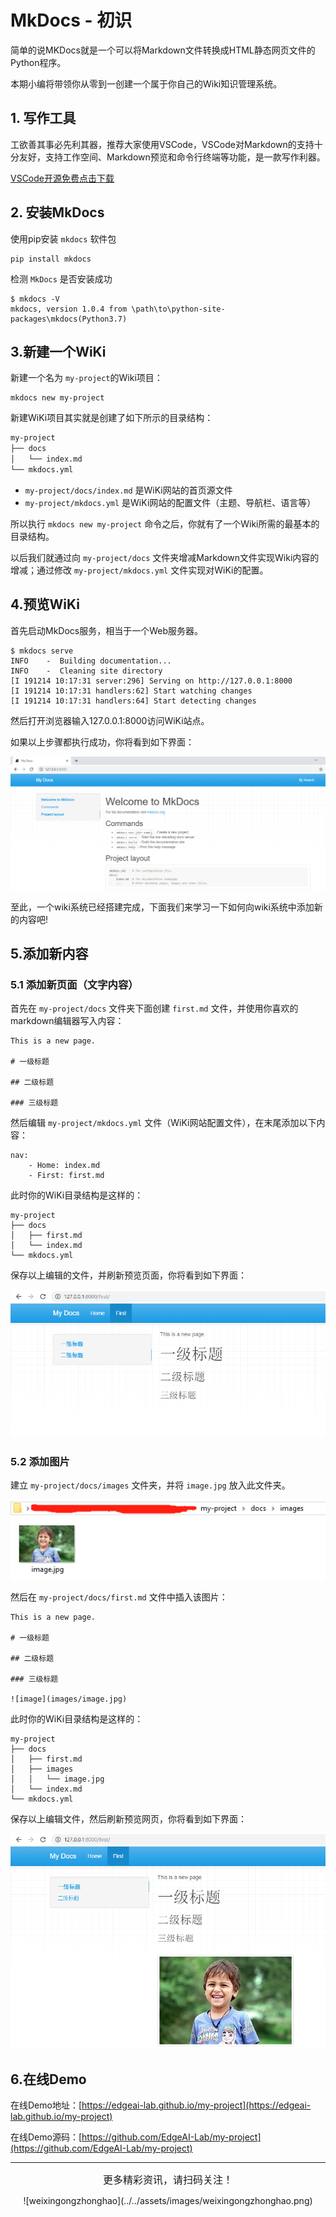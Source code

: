 # MkDocs - 初识

简单的说MKDocs就是一个可以将Markdown文件转换成HTML静态网页文件的Python程序。

本期小编将带领你从零到一创建一个属于你自己的Wiki知识管理系统。

## 1. 写作工具

工欲善其事必先利其器，推荐大家使用VSCode，VSCode对Markdown的支持十分友好，支持工作空间、Markdown预览和命令行终端等功能，是一款写作利器。

[VSCode开源免费点击下载](https://code.visualstudio.com/)

## 2. 安装MkDocs

使用pip安装 `mkdocs` 软件包

```
pip install mkdocs
```

检测 `MkDocs` 是否安装成功

```
$ mkdocs -V
mkdocs, version 1.0.4 from \path\to\python-site-packages\mkdocs(Python3.7)
```

## 3.新建一个WiKi

新建一个名为 `my-project`的Wiki项目：
```
mkdocs new my-project
```

新建WiKi项目其实就是创建了如下所示的目录结构：

```bash
my-project
├── docs
│   └── index.md
└── mkdocs.yml
```
* `my-project/docs/index.md` 是WiKi网站的首页源文件
* `my-project/mkdocs.yml` 是WiKi网站的配置文件（主题、导航栏、语言等）

所以执行 `mkdocs new my-project` 命令之后，你就有了一个Wiki所需的最基本的目录结构。

以后我们就通过向 `my-project/docs` 文件夹增减Markdown文件实现Wiki内容的增减；通过修改 `my-project/mkdocs.yml` 文件实现对WiKi的配置。


## 4.预览WiKi

首先启动MkDocs服务，相当于一个Web服务器。

```
$ mkdocs serve
INFO    -  Building documentation...
INFO    -  Cleaning site directory
[I 191214 10:17:31 server:296] Serving on http://127.0.0.1:8000
[I 191214 10:17:31 handlers:62] Start watching changes
[I 191214 10:17:31 handlers:64] Start detecting changes
```

然后打开浏览器输入127.0.0.1:8000访问WiKi站点。

如果以上步骤都执行成功，你将看到如下界面：

![](../../assets/images/tools/mkdocs_build_wiki_site/mkdocs_preview.png)

至此，一个wiki系统已经搭建完成，下面我们来学习一下如何向wiki系统中添加新的内容吧!

## 5.添加新内容

### 5.1 添加新页面（文字内容）

首先在 `my-project/docs` 文件夹下面创建 `first.md` 文件，并使用你喜欢的markdown编辑器写入内容：

```
This is a new page.

# 一级标题

## 二级标题

### 三级标题
```

然后编辑 `my-project/mkdocs.yml` 文件（WiKi网站配置文件），在末尾添加以下内容：

```
nav:
    - Home: index.md
    - First: first.md
```
此时你的WiKi目录结构是这样的：

```
my-project
├── docs
│   ├── first.md
│   └── index.md
└── mkdocs.yml
```


保存以上编辑的文件，并刷新预览页面，你将看到如下界面：

![](../../assets/images/tools/mkdocs_build_wiki_site/mkdocs_preview_add_content.png)

### 5.2 添加图片

建立 `my-project/docs/images` 文件夹，并将    `image.jpg` 放入此文件夹。

![](../../assets/images/tools/mkdocs_build_wiki_site/images_folder.png)

然后在 `my-project/docs/first.md` 文件中插入该图片：

```
This is a new page.

# 一级标题

## 二级标题

### 三级标题

![image](images/image.jpg)
```
此时你的WiKi目录结构是这样的：

```
my-project
├── docs
│   ├── first.md
│   ├── images
│   │   └── image.jpg
│   └── index.md
└── mkdocs.yml
```

保存以上编辑文件，然后刷新预览网页，你将看到如下界面：

![](../../assets/images/tools/mkdocs_build_wiki_site/mkdocs_preview_add_image.png)


## 6.在线Demo

在线Demo地址：[https://edgeai-lab.github.io/my-project](https://edgeai-lab.github.io/my-project)

在线Demo源码：[https://github.com/EdgeAI-Lab/my-project](https://github.com/EdgeAI-Lab/my-project)

----------------------------------------

<center><font size="3pt">更多精彩资讯，请扫码关注！</font></center>

<center><p>![weixingongzhonghao](../../assets/images/weixingongzhonghao.png)</p></center>
